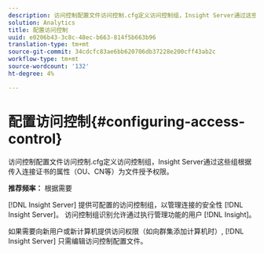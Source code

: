 ```yaml
---
description: 访问控制配置文件访问控制.cfg定义访问控制组，Insight Server通过这些组根据传入连接证书的属性（OU、CN等）为文件授予权限。
solution: Analytics
title: 配置访问控制
uuid: e0206b43-3c8c-48ec-b663-814f5b663b96
translation-type: tm+mt
source-git-commit: 34cdcfc83ae6bb620706db37228e200cff43ab2c
workflow-type: tm+mt
source-wordcount: '132'
ht-degree: 4%

---
```



# 配置访问控制{#configuring-access-control}

访问控制配置文件访问控制.cfg定义访问控制组，Insight Server通过这些组根据传入连接证书的属性（OU、CN等）为文件授予权限。

**推荐频率：** 根据需要

[!DNL Insight Server] 提供可配置的访问控制组，以管理连接的安全性 [!DNL Insight Server]。 访问控制组识别允许通过执行管理功能的用户 [!DNL Insight]。

如果需要向新用户或新计算机提供访问权限（如向群集添加计算机时）, [!DNL Insight Server] 只需编辑访问控制配置文件。
